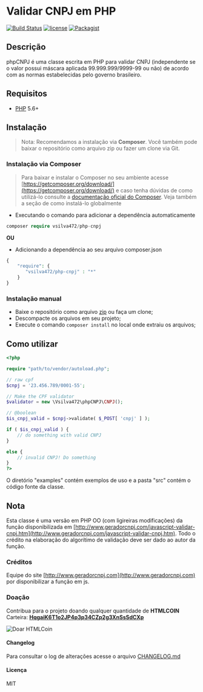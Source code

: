 # Validar CNPJ em PHP
[![Build Status](https://travis-ci.org/vsilva472/php-cnpj.svg?branch=master)](https://travis-ci.org/vsilva472/php-cnpj) [![license](https://img.shields.io/github/license/vsilva472/php-cnpj.svg)](https://github.com/vsilva472/php-cnpj/blob/master/LICENSE.md) [![Packagist](https://img.shields.io/packagist/v/vsilva472/php-cnpj.svg)](https://packagist.org/packages/vsilva472/php-cnpj)

## Descrição

phpCNPJ é uma classe escrita em PHP para validar CNPJ (independente se o valor possui máscara aplicada 99.999.999/9999-99 ou não) de acordo com as normas estabelecidas pelo governo brasileiro.

## Requisitos
* [PHP](https://php.net) 5.6+

## Instalação
> Nota: Recomendamos a instalação via **Composer**. Você também pode baixar o repositório como arquivo zip ou fazer um clone via Git.

### Instalação via Composer
> Para baixar e instalar o Composer no seu ambiente acesse [https://getcomposer.org/download/](https://getcomposer.org/download/) e caso tenha dúvidas de como utilizá-lo consulte a [documentação oficial do Composer](https://getcomposer.org/doc/). Veja também a seção de como instalá-lo globalmente

+ Executando o comando para adicionar a dependência automaticamente
```php
composer require vsilva472/php-cnpj
```

**OU**

* Adicionando a dependência ao seu arquivo composer.json

```php
{
    "require": {
       "vsilva472/php-cnpj" : "*"
    }
}
``` 

### Instalação manual
* Baixe o repositório como arquivo [zip](https://github.com/vsilva472/php-cnpj/archive/master.zip) ou faça um clone;
* Descompacte os arquivos em seu projeto;
* Execute o comando `composer install` no local onde extraiu os arquivos;

## Como utilizar

```php
<?php

require "path/to/vendor/autoload.php";

// raw cpf
$cnpj = '23.456.789/0001-55';

// Make the CPF validator
$validator = new \Vsilva472\phpCNPJ\CNPJ();

// @boolean 
$is_cnpj_valid = $cnpj->validate( $_POST[ 'cnpj' ] );

if ( $is_cnpj_valid ) {
    // do something with valid CNPJ
}

else {
    // invalid CNPJ! Do something
}
?>
```
O diretório "examples" contém exemplos de uso e a pasta "src" contém o código fonte da classe.

## Nota

Esta classe é uma versão em PHP OO (com ligireiras modificações) da função disponibilizada em [http://www.geradorcnpj.com/javascript-validar-cnpj.htm](http://www.geradorcnpj.com/javascript-validar-cnpj.htm). 
Todo o crédito na elaboração do algorítimo de validação deve ser dado ao autor da função.


### Créditos
Equipe do site [http://www.geradorcnpj.com](http://www.geradorcnpj.com) por disponibilizar a função em js.

### Doação
Contribua para o projeto doando qualquer quantidade de **HTMLCOIN**  
Carteira: **[HqgaiK6T1o2JP4p3p34CZp2g3XnSsSdCXp](htmlcoin:HqgaiK6T1o2JP4p3p34CZp2g3XnSsSdCXp?label=Doa%C3%A7%C3%B5es%20Github)**  
  
![Doar HTMLCoin](https://www.viniciusdesouza.com.br/img/htmlcoin.png)

#### Changelog
Para consultar o log de alterações acesse o arquivo [CHANGELOG.md](https://github.com/vsilva472/php-cnpj/blob/master/CHANGELOG.md)

#### Licença
MIT
